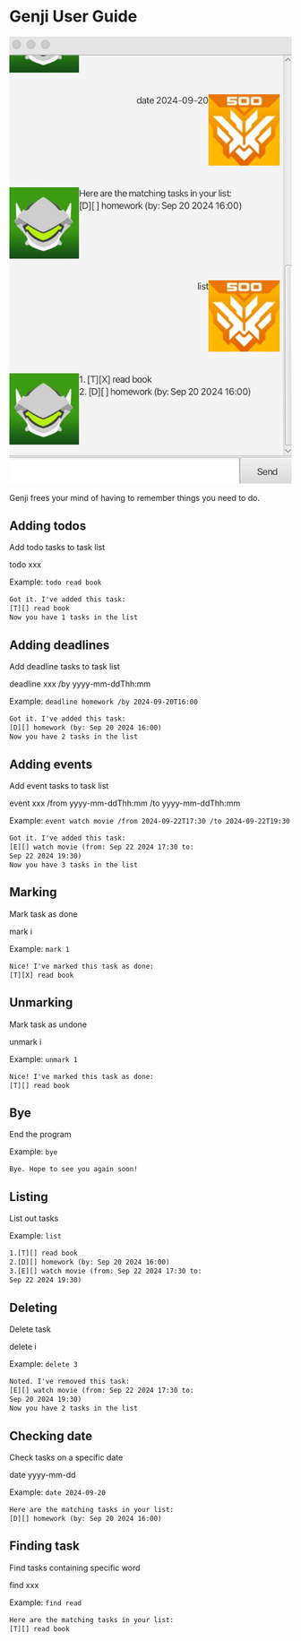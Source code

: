 # Genji User Guide

![](/docs/Ui.png)

Genji frees your mind of having to remember things you need to do.

## Adding todos

Add todo tasks to task list

todo xxx

Example: `todo read book`

```
Got it. I've added this task:
[T][] read book
Now you have 1 tasks in the list
```

## Adding deadlines

Add deadline tasks to task list

deadline xxx /by yyyy-mm-ddThh:mm

Example: `deadline homework /by 2024-09-20T16:00`

```
Got it. I've added this task:
[D][] homework (by: Sep 20 2024 16:00)
Now you have 2 tasks in the list
```

## Adding events

Add event tasks to task list

event xxx /from yyyy-mm-ddThh:mm /to yyyy-mm-ddThh:mm

Example: `event watch movie /from 2024-09-22T17:30 /to 2024-09-22T19:30`

```
Got it. I've added this task:
[E][] watch movie (from: Sep 22 2024 17:30 to:
Sep 22 2024 19:30)
Now you have 3 tasks in the list
```

## Marking

Mark task as done

mark i

Example: `mark 1`

```
Nice! I've marked this task as done:
[T][X] read book
```

## Unmarking

Mark task as undone

unmark i

Example: `unmark 1`

```
Nice! I've marked this task as done:
[T][] read book
```
## Bye

End the program


Example: `bye`

```
Bye. Hope to see you again soon!
```

## Listing

List out tasks

Example: `list`

```
1.[T][] read book
2.[D][] homework (by: Sep 20 2024 16:00)
3.[E][] watch movie (from: Sep 22 2024 17:30 to:
Sep 22 2024 19:30)
```

## Deleting

Delete task

delete i

Example: `delete 3`

```
Noted. I've removed this task:
[E][] watch movie (from: Sep 22 2024 17:30 to:
Sep 20 2024 19:30)
Now you have 2 tasks in the list
```

## Checking date

Check tasks on a specific date

date yyyy-mm-dd

Example: `date 2024-09-20`

```
Here are the matching tasks in your list:
[D][] homework (by: Sep 20 2024 16:00)
```

## Finding task

Find tasks containing specific word

find xxx

Example: `find read`

```
Here are the matching tasks in your list:
[T][] read book
```